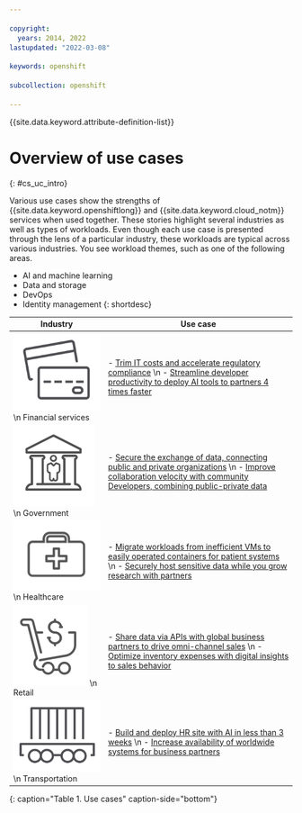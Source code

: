 ```yaml
---

copyright:
  years: 2014, 2022
lastupdated: "2022-03-08"

keywords: openshift

subcollection: openshift

---
```



{{site.data.keyword.attribute-definition-list}}

# Overview of use cases
{: #cs_uc_intro}

Various use cases show the strengths of {{site.data.keyword.openshiftlong}} and {{site.data.keyword.cloud_notm}} services when used together. These stories highlight several industries as well as types of workloads. Even though each use case is presented through the lens of a particular industry, these workloads are typical across various industries. You see workload themes, such as one of the following areas.
- AI and machine learning
- Data and storage
- DevOps
- Identity management
{: shortdesc}

| Industry | Use case |
| -------------- | -------------- |
| ![Icon of front and back of credit card.](images/finance.svg) \n Financial services | - [Trim IT costs and accelerate regulatory compliance](/docs/openshift?topic=openshift-cs_uc_finance#uc_mortgage) \n - [Streamline developer productivity to deploy AI tools to partners 4 times faster](/docs/openshift?topic=openshift-cs_uc_finance#uc_payment_tech) |
| ![Icon of government building with person inside.](images/gov.svg) \n Government |  - [Secure the exchange of data, connecting public and private organizations](/docs/openshift?topic=openshift-cs_uc_gov#uc_port) \n - [Improve collaboration velocity with community Developers, combining public-private data](/docs/openshift?topic=openshift-cs_uc_gov#uc_data_mashup) |
| ![Icon of medical bag.](images/health.svg) \n Healthcare |  - [Migrate workloads from inefficient VMs to easily operated containers for patient systems]( /docs/openshift?topic=openshift-cs_uc_health#uc_migrate) \n - [Securely host sensitive data while you grow research with partners](/docs/openshift?topic=openshift-cs_uc_health#uc_research) |
| ![Icon of shopping cart with currency symbol.](images/retail.svg) \n Retail |  - [Share data via APIs with global business partners to drive omni-channel sales](/docs/openshift?topic=openshift-cs_uc_retail#uc_data-share) \n - [Optimize inventory expenses with digital insights to sales behavior](/docs/openshift?topic=openshift-cs_uc_retail#uc_grocer) |
| ![Icon of railroad car with containers.](images/transport.svg) \n Transportation |  - [Build and deploy HR site with AI in less than 3 weeks](/docs/openshift?topic=openshift-cs_uc_transport#uc_airline) \n - [Increase availability of worldwide systems for business partners](/docs/openshift?topic=openshift-cs_uc_transport#uc_shipping) |
{: caption="Table 1. Use cases" caption-side="bottom"}

